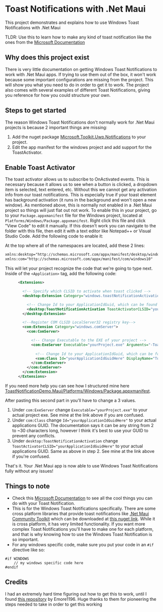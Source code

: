 # Toast Notifications with .Net Maui
This project demonstrates and explains how to use Windows Toast Notifications with .Net Maui

TLDR: Use this to learn how to make any kind of toast notification like the ones from the [Microsoft Documentation](https://learn.microsoft.com/en-us/windows/apps/design/shell/tiles-and-notifications/adaptive-interactive-toasts?tabs=builder-syntax)

## Why does this project exist
There is very little documentation on getting Windows Toast Notifications to work with .Net Maui apps. If trying to use them out of the box, it won't work because some important configurations are missing from the project. This will show you what you need to do in order to get it to work. The project also comes with several examples of different Toast Notifications, giving you reference for how you could structure your own.

## Steps to get started
The reason Windows Toast Notifications don't normally work for .Net Maui projects is because 2 important things are missing:
1. Add the nuget package [Microsoft.Toolkit.Uwp.Notifications](https://www.nuget.org/packages/Microsoft.Toolkit.Uwp.Notifications) to your project.
2. Edit the app manifest for the windows project and add support for the ToastActivator. 

## Enable Toast Activator
The toast activator allows us to subscribe to OnActivated events. This is necessary because it allows us to see when a button is clicked, a dropdown item is selected, text entered, etc. Without this we cannot get any activation info from our toast notifications. This is especially true if your toast element has background activation (it runs in the background and won't open a new window). As mentioned above, this is normally not enabled in a .Net Maui project so things will just flat out not work. To enable this in your project, go to your `Package.appxmanifest` file for the Windows project, located at `Platforms/Windows/Package.appxmanifest`. Right click this file and click "View Code" to edit it manually. If this doesn't work you can navigate to the folder with this file, then edit it with a text editor like Notepad++ or Visual Studio Code. Add the following code to enable it:

At the top where all of the namespaces are located, add these 2 lines:

```xml
xmlns:desktop="http://schemas.microsoft.com/appx/manifest/desktop/windows10" 
xmlns:com="http://schemas.microsoft.com/appx/manifest/com/windows10"
```

This will let your project recognize the code that we're going to type next. Inside of the `<Application>` tag, add the following code:

```xml
      <Extensions>

        <!-- Specify which CLSID to activate when toast clicked -->
        <desktop:Extension Category="windows.toastNotificationActivation">

          <!-- Change Id to your ApplicationIdGuid, which can be found in your .Net Maui csproj -->
          <desktop:ToastNotificationActivation ToastActivatorCLSID="yourApplicationIdGuidHere" /> 
        </desktop:Extension>

        <!--Register COM CLSID LocalServer32 registry key-->
        <com:Extension Category="windows.comServer">
          <com:ComServer>

            <!-- Change Executable to the EXE of your project -->
            <com:ExeServer Executable="yourProject.exe" Arguments="-ToastActivated" DisplayName="Toast activator">
              
              <!-- Change Id to your ApplicationIdGuid, which can be found in your .Net Maui csproj -->
              <com:Class Id="yourApplicationIdGuidHere" DisplayName="Toast activator"/>
            </com:ExeServer>
          </com:ComServer>
        </com:Extension>
      </Extensions>
```

If you need more help you can see how I structured mine here [ToastNotificationDemo.Maui/Platforms/Windows/Package.appxmanifest](https://github.com/gurrenm3/Toast-Notifications-with-.Net-Maui/blob/master/ToastNotificationDemo.Maui/Platforms/Windows/Package.appxmanifest).

After pasting this second part in you'll have to change a 3 values.
1. Under `com:ExeServer` change `Executable="yourProject.exe"` to your actual project exe. See mine at the link above if you are confused.
2. Under `com:Class` change `Id="yourApplicationIdGuidHere"` to your actual applications GUID. The documentation says it can be any string from 2 to ~30 characters long, however I think it's best to use your GUID to prevent any conflicts.
3. Under `desktop:ToastNotificationActivation` change `ToastActivatorCLSID="yourApplicationIdGuidHere"` to your actual applications GUID. Same as above in step 2. See mine at the link above if you're confused.

That's it. Your .Net Maui app is now able to use Windows Toast Notifications fully without any issues!

## Things to note
- Check this [Microsoft Documentation](https://learn.microsoft.com/en-us/windows/apps/design/shell/tiles-and-notifications/adaptive-interactive-toasts?tabs=builder-syntax) to see all the cool things you can do with your Toast Notification.
- This is for the Windows Toast Notifications specifically. There are some cross platform libraries that provide toast notifications like [.Net Maui Community Toolkit](https://learn.microsoft.com/en-us/dotnet/communitytoolkit/maui/alerts/toast) which can be downloaded at [this nuget link](https://www.nuget.org/packages/CommunityToolkit.Maui/). While it is cross platform, it has very limited functionality. If you want more complex Toast Notifications you'll have to make one for each platform, and that is why knowing how to use the Windows Toast Notification is so important. 
- For any windows specific code, make sure you put your code in an `#if` directive like so:
```
#if WINDOWS
    // my windows specific code here
#endif
```

## Credits
I had an extremely hard time figuring out how to get this to work, until I found [this repository](https://github.com/emorell96/MauiWithWindowsToasts) by Emore1196. Huge thanks to them for pioneering the steps needed to take in order to get this working
